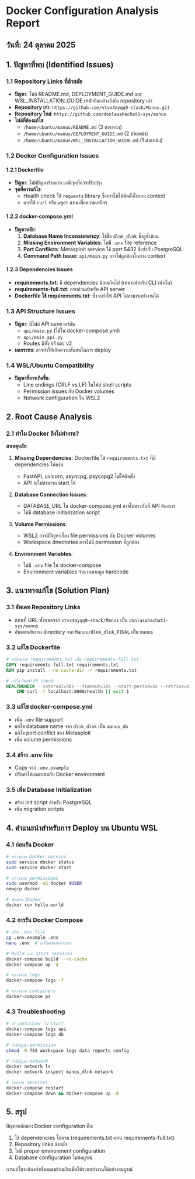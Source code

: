 # Docker Configuration Analysis Report

## วันที่: 24 ตุลาคม 2025

## 1. ปัญหาที่พบ (Identified Issues)

### 1.1 Repository Links ที่ล้าสมัย
- **ปัญหา**: ไฟล์ README.md, DEPLOYMENT_GUIDE.md และ WSL_INSTALLATION_GUIDE.md ยังคงอ้างอิงถึง repository เก่า
- **Repository เก่า**: `https://github.com/vtvx4myqq9-stack/Manus.git`
- **Repository ใหม่**: `https://github.com/donlasahachat1-sys/manus`
- **ไฟล์ที่ต้องแก้ไข**:
  - `/home/ubuntu/manus/README.md` (3 ตำแหน่ง)
  - `/home/ubuntu/manus/DEPLOYMENT_GUIDE.md` (2 ตำแหน่ง)
  - `/home/ubuntu/manus/WSL_INSTALLATION_GUIDE.md` (1 ตำแหน่ง)

### 1.2 Docker Configuration Issues

#### 1.2.1 Dockerfile
- **ปัญหา**: ไม่มีปัญหาร้ายแรง แต่มีจุดที่ควรปรับปรุง
- **จุดที่ควรแก้ไข**:
  - Health check ใช้ `requests` library ซึ่งอาจไม่ได้ติดตั้งในบาง context
  - ควรใช้ `curl` หรือ `wget` แทนเพื่อความเสถียร

#### 1.2.2 docker-compose.yml
- **ปัญหาหลัก**:
  1. **Database Name Inconsistency**: ใช้ชื่อ `dlnk_dlnk` ซึ่งดูซ้ำซ้อน
  2. **Missing Environment Variables**: ไม่มี `.env` file reference
  3. **Port Conflicts**: Metasploit service ใช้ port 5432 ซึ่งซ้ำกับ PostgreSQL
  4. **Command Path Issue**: `api/main.py` อาจไม่ถูกต้องในบาง context

#### 1.2.3 Dependencies Issues
- **requirements.txt**: มี dependencies น้อยเกินไป (เหมาะสำหรับ CLI เท่านั้น)
- **requirements-full.txt**: ครบถ้วนสำหรับ API server
- **Dockerfile ใช้ requirements.txt**: ซึ่งจะทำให้ API ไม่สามารถทำงานได้

### 1.3 API Structure Issues
- **ปัญหา**: มีไฟล์ API หลายเวอร์ชัน
  - `api/main.py` (ใช้ใน docker-compose.yml)
  - `api/main_api.py`
  - Routes มีทั้ง v1 และ v2
- **ผลกระทบ**: อาจทำให้เกิดความสับสนในการ deploy

### 1.4 WSL/Ubuntu Compatibility
- **ปัญหาที่อาจเกิดขึ้น**:
  - Line endings (CRLF vs LF) ในไฟล์ shell scripts
  - Permission issues กับ Docker volumes
  - Network configuration ใน WSL2

## 2. Root Cause Analysis

### 2.1 ทำไม Docker ถึงไม่ทำงาน?

**สาเหตุหลัก**:

1. **Missing Dependencies**: Dockerfile ใช้ `requirements.txt` ที่มี dependencies ไม่ครบ
   - FastAPI, uvicorn, asyncpg, psycopg2 ไม่ได้ติดตั้ง
   - API จะไม่สามารถ start ได้

2. **Database Connection Issues**: 
   - DATABASE_URL ใน docker-compose.yml อาจไม่ตรงกับที่ API ต้องการ
   - ไม่มี database initialization script

3. **Volume Permissions**:
   - WSL2 อาจมีปัญหาเรื่อง file permissions กับ Docker volumes
   - Workspace directories อาจไม่มี permission ที่ถูกต้อง

4. **Environment Variables**:
   - ไม่มี `.env` file ใน docker-compose
   - Environment variables จำนวนมากถูก hardcode

## 3. แนวทางแก้ไข (Solution Plan)

### 3.1 อัพเดท Repository Links
- แทนที่ URL ทั้งหมดจาก `vtvx4myqq9-stack/Manus` เป็น `donlasahachat1-sys/manus`
- อัพเดทเส้นทาง directory จาก `Manus/dlnk_dlnk_FINAL` เป็น `manus`

### 3.2 แก้ไข Dockerfile
```dockerfile
# เปลี่ยนจาก requirements.txt เป็น requirements-full.txt
COPY requirements-full.txt requirements.txt
RUN pip install --no-cache-dir -r requirements.txt

# แก้ไข health check
HEALTHCHECK --interval=30s --timeout=10s --start-period=5s --retries=3 \
    CMD curl -f localhost:8000/health || exit 1
```

### 3.3 แก้ไข docker-compose.yml
- เพิ่ม `.env` file support
- แก้ไข database name จาก `dlnk_dlnk` เป็น `manus_db`
- แก้ไข port conflict ของ Metasploit
- เพิ่ม volume permissions

### 3.4 สร้าง .env file
- Copy จาก `.env.example`
- ปรับค่าให้เหมาะสมกับ Docker environment

### 3.5 เพิ่ม Database Initialization
- สร้าง init script สำหรับ PostgreSQL
- เพิ่ม migration scripts

## 4. คำแนะนำสำหรับการ Deploy บน Ubuntu WSL

### 4.1 ก่อนรัน Docker
```bash
# ตรวจสอบ Docker service
sudo service docker status
sudo service docker start

# ตรวจสอบ permissions
sudo usermod -aG docker $USER
newgrp docker

# ทดสอบ Docker
docker run hello-world
```

### 4.2 การรัน Docker Compose
```bash
# สร้าง .env file
cp .env.example .env
nano .env  # แก้ไขค่าตามต้องการ

# Build และ start services
docker-compose build --no-cache
docker-compose up -d

# ตรวจสอบ logs
docker-compose logs -f

# ตรวจสอบ containers
docker-compose ps
```

### 4.3 Troubleshooting
```bash
# ถ้า container ไม่ start
docker-compose logs api
docker-compose logs db

# ถ้ามีปัญหา permission
chmod -R 755 workspace logs data reports config

# ถ้ามีปัญหา network
docker network ls
docker network inspect manus_dlnk-network

# รีสตาร์ท services
docker-compose restart
docker-compose down && docker-compose up -d
```

## 5. สรุป

ปัญหาหลักของ Docker configuration คือ:
1. ใช้ dependencies ไม่ครบ (requirements.txt แทน requirements-full.txt)
2. Repository links ล้าสมัย
3. ไม่มี proper environment configuration
4. Database configuration ไม่สมบูรณ์

การแก้ไขจะต้องทำทั้งหมดพร้อมกันเพื่อให้ระบบทำงานได้อย่างสมบูรณ์

